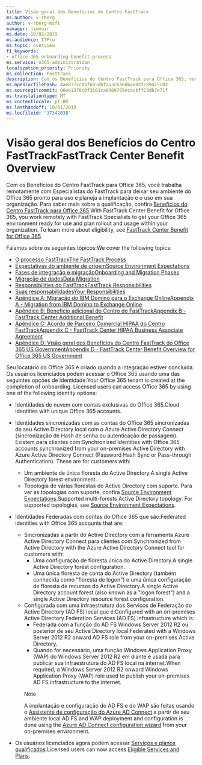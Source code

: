 ```yaml
---
title: Visão geral dos Benefícios do Centro FastTrack
ms.author: v-rberg
author: v-rberg-msft
manager: jimmuir
ms.date: 10/02/2019
ms.audience: ITPro
ms.topic: overview
f1_keywords:
- office-365-onboarding-benefit-process
ms.service: o365-administration
localization_priority: Priority
ms.collection: FastTrack
description: Com os Benefícios do Centro FastTrack para Office 365, você trabalha remotamente com Especialistas do FastTrack para deixar seu ambiente do Office 365 pronto para uso e planeja a implantação e o uso em sua organização. Para saber mais sobre a qualificação, confira Benefícios do Centro FastTrack para Office 365.
ms.openlocfilehash: 4ae837cc05f6b5dbfa53c6a60bae83fc89d75c03
ms.sourcegitcommit: 06eb1378c0f3601ca6909765ecacbff23db7e71f
ms.translationtype: HT
ms.contentlocale: pt-BR
ms.lasthandoff: 10/01/2019
ms.locfileid: "37342038"
---
```

# <a name="fasttrack-center-benefit-overview"></a><span data-ttu-id="ebd85-104">Visão geral dos Benefícios do Centro FastTrack</span><span class="sxs-lookup"><span data-stu-id="ebd85-104">FastTrack Center Benefit Overview</span></span>

<span data-ttu-id="ebd85-p102">Com os Benefícios do Centro FastTrack para Office 365, você trabalha remotamente com Especialistas do FastTrack para deixar seu ambiente do Office 365 pronto para uso e planeja a implantação e o uso em sua organização. Para saber mais sobre a qualificação, confira [Benefícios do Centro FastTrack para Office 365](O365-fasttrack-benefit-for-office-365.md).</span><span class="sxs-lookup"><span data-stu-id="ebd85-p102">With FastTrack Center Benefit for Office 365, you work remotely with FastTrack Specialists to get your Office 365 environment ready for use and plan rollout and usage within your organization. To learn more about eligibility, see [FastTrack Center Benefit for Office 365](O365-fasttrack-benefit-for-office-365.md).</span></span>
  
<span data-ttu-id="ebd85-107">Falamos sobre os seguintes tópicos:</span><span class="sxs-lookup"><span data-stu-id="ebd85-107">We cover the following topics:</span></span>
- [<span data-ttu-id="ebd85-108">O processo FastTrack</span><span class="sxs-lookup"><span data-stu-id="ebd85-108">The FastTrack Process</span></span>](O365-fasttrack-process.md) 
- [<span data-ttu-id="ebd85-109">Expectativas do ambiente de origem</span><span class="sxs-lookup"><span data-stu-id="ebd85-109">Source Environment Expectations</span></span>](O365-source-environment-expectations.md)
- [<span data-ttu-id="ebd85-110">Fases de integração e migração</span><span class="sxs-lookup"><span data-stu-id="ebd85-110">Onboarding and Migration Phases</span></span>](O365-onboarding-and-migration.md)
- [<span data-ttu-id="ebd85-111">Migração de dados</span><span class="sxs-lookup"><span data-stu-id="ebd85-111">Data Migration</span></span>](O365-data-migration.md)
- [<span data-ttu-id="ebd85-112">Responsibilities do FastTrack</span><span class="sxs-lookup"><span data-stu-id="ebd85-112">FastTrack Responsibilities</span></span>](O365-fasttrack-responsibilities.md)
- [<span data-ttu-id="ebd85-113">Suas responsabilidades</span><span class="sxs-lookup"><span data-stu-id="ebd85-113">Your Responsibilities</span></span>](O365-your-responsibilities.md) 
- [<span data-ttu-id="ebd85-114">Apêndice A: Migração do IBM Domino para o Exchange Online</span><span class="sxs-lookup"><span data-stu-id="ebd85-114">Appendix A - Migration from IBM Domino to Exchange Online</span></span>](O365-from-ibm-domino-to-exchange-online.md)
- [<span data-ttu-id="ebd85-115">Apêndice B: Benefício adicional do Centro do FastTrack</span><span class="sxs-lookup"><span data-stu-id="ebd85-115">Appendix B - FastTrack Center Additional Benefit</span></span>](O365-fasttrack-additional-benefits.md)
- [<span data-ttu-id="ebd85-116">Apêndice C: Acordo de Parceiro Comercial HIPAA do Centro FastTrack</span><span class="sxs-lookup"><span data-stu-id="ebd85-116">Appendix C - FastTrack Center HIPAA Business Associate Agreement</span></span>](O365-hipaa-business-associate-agreement.md)
- [<span data-ttu-id="ebd85-117">Apêndice D: Visão geral dos Benefícios do Centro FastTrack do Office 365 US Government</span><span class="sxs-lookup"><span data-stu-id="ebd85-117">Appendix D - FastTrack Center Benefit Overview for Office 365 US Government</span></span>](US-Gov-appendix-overview.md)
    
<span data-ttu-id="ebd85-p103">Seu locatário do Office 365 é criado quando a integração estiver concluída. Os usuários licenciados podem acessar o Office 365 usando uma das seguintes opções de identidade:</span><span class="sxs-lookup"><span data-stu-id="ebd85-p103">Your Office 365 tenant is created at the completion of onboarding. Licensed users can access Office 365 by using one of the following identity options:</span></span>
- <span data-ttu-id="ebd85-120">Identidades de nuvem com contas exclusivas do Office 365.</span><span class="sxs-lookup"><span data-stu-id="ebd85-120">Cloud identities with unique Office 365 accounts.</span></span>
- <span data-ttu-id="ebd85-p104">Identidades sincronizadas com as contas do Office 365 sincronizadas de seu Active Directory local com o Azure Active Directory Connect (sincronização de Hash de senha ou autenticação de passagem). Existem para clientes com:</span><span class="sxs-lookup"><span data-stu-id="ebd85-p104">Synchronized Identities with Office 365 accounts synchronized from your on-premises Active Directory with Azure Active Directory Connect (Password Hash Sync or Pass-through Authentication). These are for customers with:</span></span>
  - <span data-ttu-id="ebd85-123">Um ambiente de única floresta do Active Directory.</span><span class="sxs-lookup"><span data-stu-id="ebd85-123">A single Active Directory forest environment.</span></span>
  - <span data-ttu-id="ebd85-p105">Topologia de várias florestas do Active Directory com suporte. Para ver as topologias com suporte, confira [Source Environment Expectations](O365-source-environment-expectations.md).</span><span class="sxs-lookup"><span data-stu-id="ebd85-p105">Supported multi-forests Active Directory topology. For supported topologies, see [Source Environment Expectations](O365-source-environment-expectations.md).</span></span>
- <span data-ttu-id="ebd85-126">Identidades Federadas com contas do Office 365 que são:</span><span class="sxs-lookup"><span data-stu-id="ebd85-126">Federated identities with Office 365 accounts that are:</span></span>
  - <span data-ttu-id="ebd85-127">Sincronizadas a partir do Active Directory com a ferramenta Azure Active Directory Connect para clientes com:</span><span class="sxs-lookup"><span data-stu-id="ebd85-127">Synchronized from Active Directory with the Azure Active Directory Connect tool for customers with:</span></span>
      - <span data-ttu-id="ebd85-128">Uma configuração de floresta única do Active Directory.</span><span class="sxs-lookup"><span data-stu-id="ebd85-128">A single Active Directory forest configuration.</span></span>
      - <span data-ttu-id="ebd85-129">Uma única floresta de conta do Active Directory (também conhecida como "floresta de logon") e uma única configuração de floresta de recursos do Active Directory.</span><span class="sxs-lookup"><span data-stu-id="ebd85-129">A single Active Directory account forest (also known as a "logon forest") and a single Active Directory resource forest configuration.</span></span>
  - <span data-ttu-id="ebd85-130">Configurada com uma infraestrutura dos Serviços de Federação do Active Directory (AD FS) local que é:</span><span class="sxs-lookup"><span data-stu-id="ebd85-130">Configured with an on-premises Active Directory Federation Services (AD FS) infrastructure which is:</span></span>
      - <span data-ttu-id="ebd85-131">Federada com a função do AD FS Windows Server 2012 R2 ou posterior de seu Active Directory local.</span><span class="sxs-lookup"><span data-stu-id="ebd85-131">Federated with a Windows Server 2012 R2 onward AD FS role from your on-premises Active Directory.</span></span>
      - <span data-ttu-id="ebd85-132">Quando for necessário, uma função Windows Application Proxy (WAP) do Windows Server 2012 R2 em diante é usada para publicar sua infraestrutura do AD FS local na internet.</span><span class="sxs-lookup"><span data-stu-id="ebd85-132">When required, a Windows Server 2012 R2 onward Windows Application Proxy (WAP) role used to publish your on-premises AD FS infrastructure to the internet.</span></span>
    > [!NOTE]
    > <span data-ttu-id="ebd85-133">A implantação e configuração do AD FS e do WAP são feitas usando o [Assistente de configuração do Azure AD Connect](https://go.microsoft.com/fwlink/?linkid=844794) a partir de seu ambiente local.</span><span class="sxs-lookup"><span data-stu-id="ebd85-133">AD FS and WAP deployment and configuration is done using the [Azure AD Connect configuration wizard](https://go.microsoft.com/fwlink/?linkid=844794) from your on-premises environment.</span></span> 
  
- <span data-ttu-id="ebd85-134">Os usuários licenciados agora podem acessar [Serviços e planos qualificados](M365-eligible-services-and-plans.md).</span><span class="sxs-lookup"><span data-stu-id="ebd85-134">Licensed users can now access [Eligible Services and Plans](M365-eligible-services-and-plans.md).</span></span>
    

 
